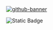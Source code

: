 <a href=https://saeedgolzar.ir/>
  <picture>
    <source media="(prefers-color-scheme: dark)" srcset="https://saeedgolzar.ir/images/thumbnail/github-banner-dark.svg">
    <img alt="github-banner" src="https://saeedgolzar.ir/images/thumbnail/github-banner.svg">
  </picture>
</a>


![Static Badge](https://img.shields.io/badge/Linkedin-0077b5?style=for-the-badge&logo=linkedin&logoColor=ffffff)
